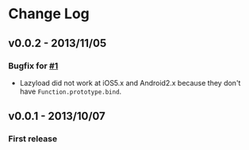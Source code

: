 # Change Log

## v0.0.2 - 2013/11/05

### Bugfix for [#1](https://github.com/1000ch/lazyload/issues/1)

- Lazyload did not work at iOS5.x and Android2.x because they don't have `Function.prototype.bind`.

## v0.0.1 - 2013/10/07

### First release

